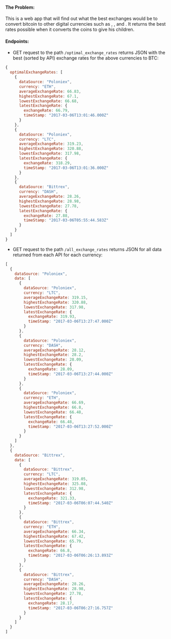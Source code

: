 #### The Problem:
This is a web app that will find out what the best exchanges would be to convert bitcoin to other digital currencies such as <Ethereum>, <Litecoin>, and <DASH>. It returns the best rates possible when it converts the coins to give his children.

#### Endpoints:

- GET request to the path `/optimal_exchange_rates` returns JSON with the best (sorted by API) exchange rates for the above currencies to BTC:
```javascript
{
  optimalExchangeRates: [
    {
      dataSource: "Poloniex",
      currency: "ETH",
      averageExchangeRate: 66.83,
      highestExchangeRate: 67.1,
      lowestExchangeRate: 66.68,
      latestExchangeRate: {
        exchangeRate: 66.79,
        timeStamp: "2017-03-06T13:01:46.000Z"
      }
    },
    {
      dataSource: "Poloniex",
      currency: "LTC",
      averageExchangeRate: 319.23,
      highestExchangeRate: 320.88,
      lowestExchangeRate: 317.98,
      latestExchangeRate: {
        exchangeRate: 318.29,
        timeStamp: "2017-03-06T13:01:36.000Z"
      }
    },
    {
      dataSource: "Bittrex",
      currency: "DASH",
      averageExchangeRate: 28.26,
      highestExchangeRate: 28.98,
      lowestExchangeRate: 27.78,
      latestExchangeRate: {
        exchangeRate: 27.88,
        timeStamp: "2017-03-06T05:55:44.583Z"
      }
    }
  ]
}
```

- GET request to the path `/all_exchange_rates` returns JSON for all data returned from each API for each currency:
```javascript
[
  {
    dataSource: "Poloniex",
    data: [
      {
        dataSource: "Poloniex",
        currency: "LTC",
        averageExchangeRate: 319.15,
        highestExchangeRate: 320.88,
        lowestExchangeRate: 317.98,
        latestExchangeRate: {
          exchangeRate: 319.93,
          timeStamp: "2017-03-06T13:27:47.000Z"
        }
      },
      {
        dataSource: "Poloniex",
        currency: "DASH",
        averageExchangeRate: 28.12,
        highestExchangeRate: 28.2,
        lowestExchangeRate: 28.09,
        latestExchangeRate: {
          exchangeRate: 28.09,
          timeStamp: "2017-03-06T13:27:44.000Z"
        }
      },
      {
        dataSource: "Poloniex",
        currency: "ETH",
        averageExchangeRate: 66.69,
        highestExchangeRate: 66.8,
        lowestExchangeRate: 66.48,
        latestExchangeRate: {
          exchangeRate: 66.48,
          timeStamp: "2017-03-06T13:27:52.000Z"
        }
      }
    ]
  },
  {
    dataSource: "Bittrex",
    data: [
      {
        dataSource: "Bittrex",
        currency: "LTC",
        averageExchangeRate: 319.05,
        highestExchangeRate: 325.08,
        lowestExchangeRate: 312.98,
        latestExchangeRate: {
          exchangeRate: 321.33,
          timeStamp: "2017-03-06T06:07:44.540Z"
        }
      },
      {
        dataSource: "Bittrex",
        currency: "ETH",
        averageExchangeRate: 66.34,
        highestExchangeRate: 67.42,
        lowestExchangeRate: 65.79,
        latestExchangeRate: {
          exchangeRate: 66.8,
          timeStamp: "2017-03-06T06:26:13.893Z"
        }
      },
      {
        dataSource: "Bittrex",
        currency: "DASH",
        averageExchangeRate: 28.26,
        highestExchangeRate: 28.98,
        lowestExchangeRate: 27.78,
        latestExchangeRate: {
          exchangeRate: 28.17,
          timeStamp: "2017-03-06T06:27:16.757Z"
        }
      }
    ]
  }
]
```
